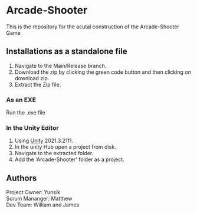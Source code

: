 # Arcade-Shooter
  
  This is the repository for the acutal construction of the Arcade-Shooter Game

## Installations as a standalone file
1. Navigate to the Main/Release branch.
2. Download the zip by clicking the green code button and then clicking on download zip.
3. Extract the Zip file.

### As an EXE
Run the .exe file  

### In the Unity Editor
1. Using [Unity](https://unity.com/releases/editor/qa/lts-releases) 2021.3.21f1.
2. In the unity Hub open a project from disk.
3. Navigate to the extracted folder.
4. Add the 'Arcade-Shooter' folder as a project.

## Authors
 Project Owner: Yunsik  
 Scrum Mananger: Matthew  
 Dev Team: William and James  
